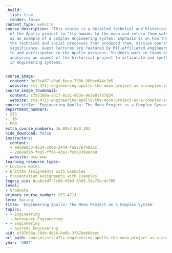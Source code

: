 ```yaml
---
_build:
  list: true
  render: false
content_type: website
course_description: 'This course is a detailed technical and historical exploration
  of the Apollo project to "fly humans to the moon and return them safely to earth"
  as an example of a complex engineering system. Emphasis is on how the systems worked,
  the technical and social processes that produced them, mission operations, and historical
  significance. Guest lectures are featured by MIT-affiliated engineers who contributed
  to and participated in the Apollo missions. Students work in teams on a final project
  analyzing an aspect of the historical project to articulate and synthesize ideas
  in engineering systems.

  '
course_image:
  content: 0e13c467-a5a6-6eea-788b-98bbe644c1b5
  website: sts-471j-engineering-apollo-the-moon-project-as-a-complex-system-spring-2007
course_image_thumbnail:
  content: c755109a-ab1f-8ca1-063e-9e3e81757d34
  website: sts-471j-engineering-apollo-the-moon-project-as-a-complex-system-spring-2007
course_title: 'Engineering Apollo: The Moon Project as a Complex System'
department_numbers:
- STS
- '16'
- ESD
extra_course_numbers: 16.895J,ESD.30J
hide_download: false
instructors:
  content:
  - e950e033-9524-c600-2449-fe5276f40a3c
  - 2e68ad1b-f095-ff6e-43a2-fc068399ace8
  website: ocw-www
learning_resource_types:
- Lecture Notes
- Written Assignments with Examples
- Presentation Assignments with Examples
legacy_uid: 6ca6c4d7-7c68-d8b3-83d5-33a72ecdc709
level:
- Graduate
primary_course_number: STS.471J
term: Spring
title: 'Engineering Apollo: The Moon Project as a Complex System'
topics:
- - Engineering
  - Aerospace Engineering
- - Engineering
  - Systems Engineering
uid: e397b56a-c6db-4b56-8a6b-3f47babbbeec
url_path: courses/sts-471j-engineering-apollo-the-moon-project-as-a-complex-system-spring-2007
year: '2007'
---
```

